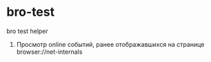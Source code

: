 # bro-test
bro test helper
1. Просмотр online событий, ранее отображавшихся на странице browser://net-internals
